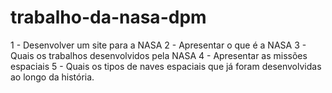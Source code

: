 # trabalho-da-nasa-dpm

1 - Desenvolver um site para a NASA 
2 - Apresentar o que é a NASA 
3 - Quais os trabalhos desenvolvidos pela NASA 
4 - Apresentar as missões espaciais 
5 - Quais os tipos de naves espaciais que já foram desenvolvidas ao longo da história.
